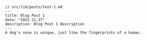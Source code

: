 	// src/lib/posts/test-1.md
	---
    title: Blog Post 1
    date: "2022-11-27"
    description: Blog Post 1 Description
    ---
    A dog's nose is unique, just like the fingerprints of a human.
